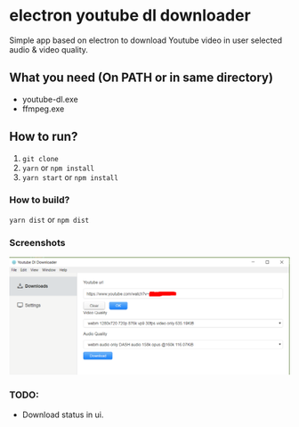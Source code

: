 # electron youtube dl downloader

Simple app based on electron to download Youtube video in user selected audio & video quality.


## What you need (On PATH or in same directory)
* youtube-dl.exe
* ffmpeg.exe

## How to run?
1. `git clone`
2. `yarn` or `npm install`
3. `yarn start` or  `npm install`

### How to build?
 `yarn dist` or `npm dist`

### Screenshots
![](Screenshots/Screenshot_1.png)


### TODO:
*  Download status in ui.
